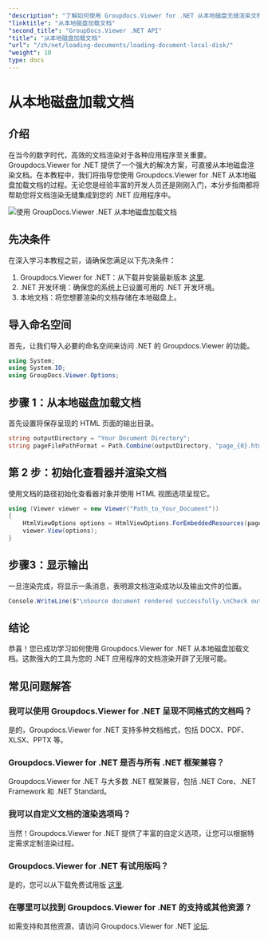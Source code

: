 ```yaml
---
"description": "了解如何使用 Groupdocs.Viewer for .NET 从本地磁盘无缝渲染文档。使用高效的文档功能增强您的 .NET 应用程序。"
"linktitle": "从本地磁盘加载文档"
"second_title": "GroupDocs.Viewer .NET API"
"title": "从本地磁盘加载文档"
"url": "/zh/net/loading-documents/loading-document-local-disk/"
"weight": 10
type: docs
---
```

# 从本地磁盘加载文档

## 介绍
在当今的数字时代，高效的文档渲染对于各种应用程序至关重要。Groupdocs.Viewer for .NET 提供了一个强大的解决方案，可直接从本地磁盘渲染文档。在本教程中，我们将指导您使用 Groupdocs.Viewer for .NET 从本地磁盘加载文档的过程。无论您是经验丰富的开发人员还是刚刚入门，本分步指南都将帮助您将文档渲染无缝集成到您的 .NET 应用程序中。

![使用 GroupDocs.Viewer .NET 从本地磁盘加载文档](/viewer/loading-documents/load-documents-from-local-disk.png)

## 先决条件
在深入学习本教程之前，请确保您满足以下先决条件：
1. Groupdocs.Viewer for .NET：从下载并安装最新版本 [这里](https://releases。groupdocs.com/viewer/net/).
2. .NET 开发环境：确保您的系统上已设置可用的 .NET 开发环境。
3. 本地文档：将您想要渲染的文档存储在本地磁盘上。

## 导入命名空间
首先，让我们导入必要的命名空间来访问 .NET 的 Groupdocs.Viewer 的功能。
```csharp
using System;
using System.IO;
using GroupDocs.Viewer.Options;
```
## 步骤 1：从本地磁盘加载文档
首先设置将保存呈现的 HTML 页面的输出目录。
```csharp
string outputDirectory = "Your Document Directory";
string pageFilePathFormat = Path.Combine(outputDirectory, "page_{0}.html");
```
## 第 2 步：初始化查看器并渲染文档
使用文档的路径初始化查看器对象并使用 HTML 视图选项呈现它。
```csharp
using (Viewer viewer = new Viewer("Path_to_Your_Document"))
{
    HtmlViewOptions options = HtmlViewOptions.ForEmbeddedResources(pageFilePathFormat);
    viewer.View(options);
}
```
## 步骤3：显示输出
一旦渲染完成，将显示一条消息，表明源文档渲染成功以及输出文件的位置。
```csharp
Console.WriteLine($"\nSource document rendered successfully.\nCheck output in {outputDirectory}.");
```

## 结论
恭喜！您已成功学习如何使用 Groupdocs.Viewer for .NET 从本地磁盘加载文档。这款强大的工具为您的 .NET 应用程序的文档渲染开辟了无限可能。
## 常见问题解答
### 我可以使用 Groupdocs.Viewer for .NET 呈现不同格式的文档吗？
是的，Groupdocs.Viewer for .NET 支持多种文档格式，包括 DOCX、PDF、XLSX、PPTX 等。
### Groupdocs.Viewer for .NET 是否与所有 .NET 框架兼容？
Groupdocs.Viewer for .NET 与大多数 .NET 框架兼容，包括 .NET Core、.NET Framework 和 .NET Standard。
### 我可以自定义文档的渲染选项吗？
当然！Groupdocs.Viewer for .NET 提供了丰富的自定义选项，让您可以根据特定需求定制渲染过程。
### Groupdocs.Viewer for .NET 有试用版吗？
是的，您可以从下载免费试用版 [这里](https://releases。groupdocs.com/).
### 在哪里可以找到 Groupdocs.Viewer for .NET 的支持或其他资源？
如需支持和其他资源，请访问 Groupdocs.Viewer for .NET [论坛](https://forum。groupdocs.com/c/viewer/9).